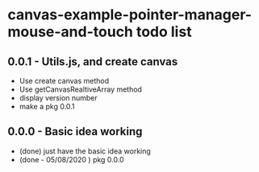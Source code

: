 # canvas-example-pointer-manager-mouse-and-touch todo list

## 0.0.1 - Utils.js, and create canvas
* Use create canvas method
* Use getCanvasRealtiveArray method
* display version number
* make a pkg 0.0.1

## 0.0.0 - Basic idea working
* (done) just have the basic idea working
* (done - 05/08/2020 ) pkg 0.0.0